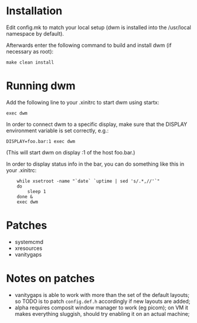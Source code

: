 # Installation
Edit config.mk to match your local setup (dwm is installed into
the /usr/local namespace by default).

Afterwards enter the following command to build and install dwm (if
necessary as root):

```
make clean install
```


# Running dwm
Add the following line to your .xinitrc to start dwm using startx:

```
exec dwm
```

In order to connect dwm to a specific display, make sure that
the DISPLAY environment variable is set correctly, e.g.:

```
DISPLAY=foo.bar:1 exec dwm
```

(This will start dwm on display :1 of the host foo.bar.)

In order to display status info in the bar, you can do something
like this in your .xinitrc:

```
    while xsetroot -name "`date` `uptime | sed 's/.*,//'`"
    do
    	sleep 1
    done &
    exec dwm
```

# Patches
- systemcmd
- xresources
- vanitygaps

# Notes on patches
- vanitygaps is able to work with more than the set of the default layouts; so TODO is to patch `config.def.h` accordingly if new layouts are added;
- alpha requires composit window manager to work (eg picom); on VM it makes everything sluggish, should try enabling it on an actual machine;
